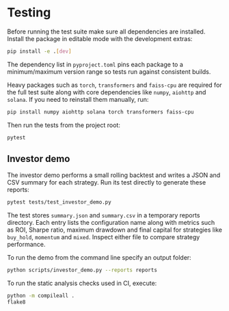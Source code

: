 # Testing

Before running the test suite make sure all dependencies are installed.
Install the package in editable mode with the development extras:

```bash
pip install -e .[dev]
```
The dependency list in `pyproject.toml` pins each package to a
minimum/maximum version range so tests run against consistent builds.

Heavy packages such as `torch`, `transformers` and `faiss-cpu` are
required for the full test suite along with core dependencies like
`numpy`, `aiohttp` and `solana`. If you need to reinstall them
manually, run:

```bash
pip install numpy aiohttp solana torch transformers faiss-cpu
```

Then run the tests from the project root:

```bash
pytest
```

## Investor demo

The investor demo performs a small rolling backtest and writes a JSON and CSV
summary for each strategy. Run its test directly to generate these reports:

```bash
pytest tests/test_investor_demo.py
```

The test stores `summary.json` and `summary.csv` in a temporary reports
directory. Each entry lists the configuration name along with metrics such as
ROI, Sharpe ratio, maximum drawdown and final capital for strategies like
`buy_hold`, `momentum` and `mixed`. Inspect either file to compare strategy
performance.

To run the demo from the command line specify an output folder:

```bash
python scripts/investor_demo.py --reports reports
```

To run the static analysis checks used in CI, execute:

```bash
python -m compileall .
flake8
```
